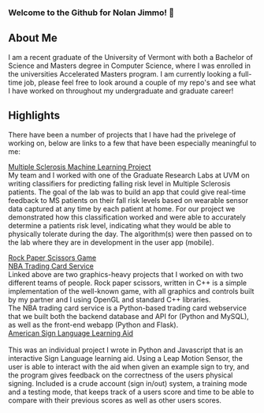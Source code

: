 ### Welcome to the Github for Nolan Jimmo! 👋

<!--
**nolanjimmo/nolanjimmo** is a ✨ _special_ ✨ repository because its `README.md` (this file) appears on your GitHub profile.

Here are some ideas to get you started:

- 🔭 I’m currently working on ...
- 🌱 I’m currently learning ...
- 👯 I’m looking to collaborate on ...
- 🤔 I’m looking for help with ...
- 💬 Ask me about ...
- 📫 How to reach me: ...
- 😄 Pronouns: ...
- ⚡ Fun fact: ...
-->

## About Me
I am a recent graduate of the University of Vermont with both a Bachelor of Science and Masters degree in Computer Science, where I was enrolled in the universities Accelerated Masters program. I am currently looking a full-time job, please feel free to look around a couple of my repo's and see what I have worked on throughout my undergraduate and graduate career!

## Highlights
There have been a number of projects that I have had the privelege of working on, below are links to a few that have been especially meaningful to me:

[Multiple Sclerosis Machine Learning Project](https://github.com/nolanjimmo/ML-MS-Prediction-Project)<br>
My team and I worked with one of the Graduate Research Labs at UVM on writing classifiers for predicting falling risk level in Multiple Sclerosis patients. The goal of the lab was to build an app that could give real-time feedback to MS patients on their fall risk levels based on wearable sensor data captured at any time by each patient at home. For our project we demonstrated how this classification worked and were able to accurately determine a patients risk level, indicating what they would be able to physically tolerate during the day. The algorithm(s) were then passed on to the lab where they are in development in the user app (mobile).

[Rock Paper Scissors Game](https://github.com/nolanjimmo/Rock-Paper-Scissors-With-Graphcis)<br>
[NBA Trading Card Service](https://github.com/nolanjimmo/NBA-Trading-Cards)<br>
Linked above are two graphics-heavy projects that I worked on with two different teams of people. Rock paper scissors, written in C++ is a simple implementation of the well-known game, with all graphics and controls built by my partner and I using OpenGL and standard C++ libraries.<br>
The NBA trading card service is a Python-based trading card webservice that we built both the backend database and API for (Python and MySQL), as well as the front-end webapp (Python and Flask).
<br>
[American Sign Language Learning Aid](https://github.com/nolanjimmo/ASL-Learning-Aid/blob/master/leapDrawCircle.js)<br><br>
This was an individual project I wrote in Python and Javascript that is an interactive Sign Language learning aid. Using a Leap Motion Sensor, the user is able to interact with the aid when given an example sign to try, and the program gives feedback on the correctness of the users physical signing. Included is a crude account (sign in/out) system, a training mode and a testing mode, that keeps track of a users score and time to be able to compare with their previous scores as well as other users scores. 
